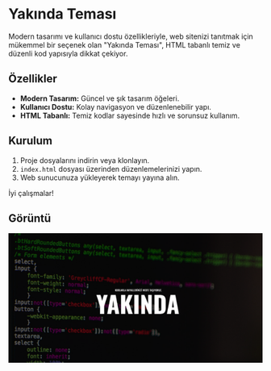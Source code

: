 # Yakında Teması

Modern tasarımı ve kullanıcı dostu özellikleriyle, web sitenizi tanıtmak için mükemmel bir seçenek olan "Yakında Teması", HTML tabanlı temiz ve düzenli kod yapısıyla dikkat çekiyor.

## Özellikler

- **Modern Tasarım:** Güncel ve şık tasarım öğeleri.
- **Kullanıcı Dostu:** Kolay navigasyon ve düzenlenebilir yapı.
- **HTML Tabanlı:** Temiz kodlar sayesinde hızlı ve sorunsuz kullanım.

## Kurulum

1. Proje dosyalarını indirin veya klonlayın.
2. `index.html` dosyası üzerinden düzenlemelerinizi yapın.
3. Web sunucunuza yükleyerek temayı yayına alın.

İyi çalışmalar!
## Görüntü
![Alternatif Metin](yakinda.png "marthex.dev")
